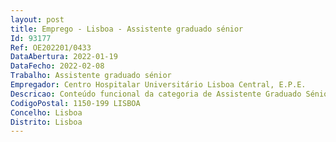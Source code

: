 ```yaml
--- 
layout: post
title: Emprego - Lisboa - Assistente graduado sénior
Id: 93177
Ref: OE202201/0433
DataAbertura: 2022-01-19
DataFecho: 2022-02-08
Trabalho: Assistente graduado sénior
Empregador: Centro Hospitalar Universitário Lisboa Central, E.P.E.
Descricao: Conteúdo funcional da categoria de Assistente Graduado Sénior, tal como estabelecido n o art.º 13.º dos DL n.ºs 176 e 177, ambos de 04 08 2009, na redação que lhes foi conferida pelo DL 266 D 2012, de 31 12, e ATC publicado no BTE n.º 41, de 08 11 2009, e nas suas alterações
CodigoPostal: 1150-199 LISBOA
Concelho: Lisboa
Distrito: Lisboa
--- 
```

